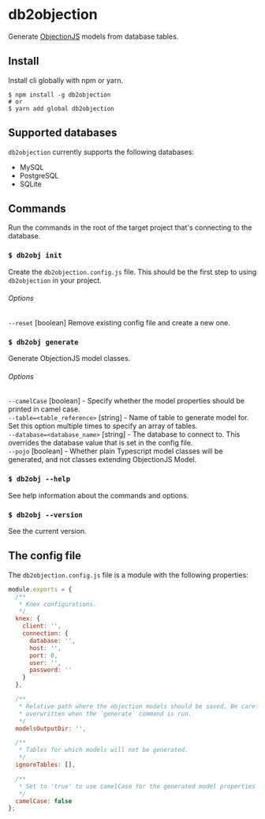 # db2objection

Generate [ObjectionJS](https://vincit.github.io/objection.js/) models from database tables.

## Install

Install cli globally with npm or yarn.

```shell
$ npm install -g db2objection
# or
$ yarn add global db2objection
```

## Supported databases

`db2objection` currently supports the following databases:

- MySQL
- PostgreSQL
- SQLite

## Commands

Run the commands in the root of the target project that's connecting to the database.

### `$ db2obj init`

Create the `db2objection.config.js` file. This should be the first step to using `db2objection` in your project.

###### Options

`--reset` [boolean] Remove existing config file and create a new one.

### `$ db2obj generate`

Generate ObjectionJS model classes.

###### Options

`--camelCase` [boolean] - Specify whether the model properties should be printed in camel case.  
`--table=<table_reference>` [string] - Name of table to generate model for. Set this option multiple times to specify an
array of tables.  
`--database=<database_name>` [string] - The database to connect to. This overrides the database value that is set in the
config file.  
`--pojo` [boolean] - Whether plain Typescript model classes will be generated, and not classes extending ObjectionJS
Model.

### `$ db2obj --help`

See help information about the commands and options.

### `$ db2obj --version`

See the current version.

## The config file

The `db2objection.config.js` file is a module with the following properties:

```javascript
module.exports = {
  /**
   * Knex configurations.
   */
  knex: {
    client: '',
    connection: {
      database: '',
      host: '',
      port: 0,
      user: '',
      password: ''
    }
  },

  /**
   * Relative path where the objection models should be saved. Be careful, as the contents of this directory will be
   * overwritten when the `generate` command is run.
   */
  modelsOutputDir: '',

  /**
   * Tables for which models will not be generated.
   */
  ignoreTables: [],

  /**
   * Set to 'true' to use camelCase for the generated model properties
   */
  camelCase: false
};
```
